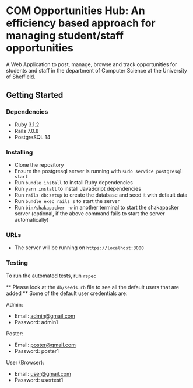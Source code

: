 # COM Opportunities Hub: An efficiency based approach for managing student/staff opportunities
A Web Application to post, manage, browse and track opportunities for students and staff in the department of Computer Science at the University of Sheffield.

## Getting Started
### Dependencies
* Ruby 3.1.2
* Rails 7.0.8
* PostgreSQL 14

### Installing
* Clone the repository
* Ensure the postgresql server is running with `sudo service postgresql start`
* Run `bundle install` to install Ruby dependencies 
* Run `yarn install` to install JavaScript dependencies
* Run `rails db:setup` to create the database and seed it with default data
* Run `bundle exec rails s` to start the server
* Run `bin/shakapacker -w` in another terminal to start the shakapacker server (optional, if the above command fails to start the server automatically)

### URLs
* The server will be running on `https://localhost:3000`

### Testing
To run the automated tests, run
`rspec`

** Please look at the `db/seeds.rb` file to see all the default users that are added **
Some of the default user credentials are:

Admin:
* Email: admin@gmail.com
* Password: admin1

Poster:
* Email: poster@gmail.com
* Password: poster1

User (Browser):
* Email: user@gmail.com
* Password: usertest1 
